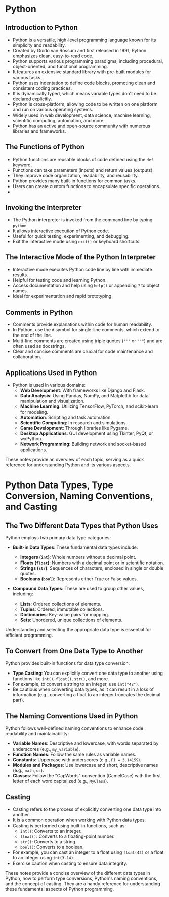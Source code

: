 # Python

## Introduction to Python

- Python is a versatile, high-level programming language known for its simplicity and readability.
- Created by Guido van Rossum and first released in 1991, Python emphasizes clean, easy-to-read code.
- Python supports various programming paradigms, including procedural, object-oriented, and functional programming.
- It features an extensive standard library with pre-built modules for various tasks.
- Python uses indentation to define code blocks, promoting clean and consistent coding practices.
- It is dynamically typed, which means variable types don't need to be declared explicitly.
- Python is cross-platform, allowing code to be written on one platform and run on various operating systems.
- Widely used in web development, data science, machine learning, scientific computing, automation, and more.
- Python has an active and open-source community with numerous libraries and frameworks.

## The Functions of Python

- Python functions are reusable blocks of code defined using the `def` keyword.
- Functions can take parameters (inputs) and return values (outputs).
- They improve code organization, readability, and reusability.
- Python provides many built-in functions for common tasks.
- Users can create custom functions to encapsulate specific operations.
- 
## Invoking the Interpreter

- The Python interpreter is invoked from the command line by typing `python`.
- It allows interactive execution of Python code.
- Useful for quick testing, experimenting, and debugging.
- Exit the interactive mode using `exit()` or keyboard shortcuts.

## The Interactive Mode of the Python Interpreter

- Interactive mode executes Python code line by line with immediate results.
- Helpful for testing code and learning Python.
- Access documentation and help using `help()` or appending `?` to object names.
- Ideal for experimentation and rapid prototyping.

## Comments in Python

- Comments provide explanations within code for human readability.
- In Python, use the `#` symbol for single-line comments, which extend to the end of the line.
- Multi-line comments are created using triple quotes (`'''` or `"""`) and are often used as docstrings.
- Clear and concise comments are crucial for code maintenance and collaboration.

## Applications Used in Python

- Python is used in various domains:
  - **Web Development**: With frameworks like Django and Flask.
  - **Data Analysis**: Using Pandas, NumPy, and Matplotlib for data manipulation and visualization.
  - **Machine Learning**: Utilizing TensorFlow, PyTorch, and scikit-learn for modeling.
  - **Automation**: Scripting and task automation.
  - **Scientific Computing**: In research and simulations.
  - **Game Development**: Through libraries like Pygame.
  - **Desktop Applications**: GUI development using Tkinter, PyQt, or wxPython.
  - **Network Programming**: Building network and socket-based applications.

These notes provide an overview of each topic, serving as a quick reference for understanding Python and its various aspects.

# Python Data Types, Type Conversion, Naming Conventions, and Casting

## The Two Different Data Types that Python Uses

Python employs two primary data type categories:

- **Built-in Data Types**: These fundamental data types include:
  - **Integers (`int`)**: Whole numbers without a decimal point.
  - **Floats (`float`)**: Numbers with a decimal point or in scientific notation.
  - **Strings (`str`)**: Sequences of characters, enclosed in single or double quotes.
  - **Booleans (`bool`)**: Represents either True or False values.

- **Compound Data Types**: These are used to group other values, including:
  - **Lists**: Ordered collections of elements.
  - **Tuples**: Ordered, immutable collections.
  - **Dictionaries**: Key-value pairs for mapping.
  - **Sets**: Unordered, unique collections of elements.

Understanding and selecting the appropriate data type is essential for efficient programming.

## To Convert from One Data Type to Another

Python provides built-in functions for data type conversion:

- **Type Casting**: You can explicitly convert one data type to another using functions like `int()`, `float()`, `str()`, and more.
- For example, to convert a string to an integer, use `int("42")`.
- Be cautious when converting data types, as it can result in a loss of information (e.g., converting a float to an integer truncates the decimal part).

## The Naming Conventions Used in Python

Python follows well-defined naming conventions to enhance code readability and maintainability:

- **Variable Names**: Descriptive and lowercase, with words separated by underscores (e.g., `my_variable`).
- **Function Names**: Follow the same rules as variable names.
- **Constants**: Uppercase with underscores (e.g., `PI = 3.14159`).
- **Modules and Packages**: Use lowercase and short, descriptive names (e.g., `math`, `os`).
- **Classes**: Follow the "CapWords" convention (CamelCase) with the first letter of each word capitalized (e.g., `MyClass`).

## Casting

- Casting refers to the process of explicitly converting one data type into another.
- It is a common operation when working with Python data types.
- Casting is performed using built-in functions, such as:
  - `int()`: Converts to an integer.
  - `float()`: Converts to a floating-point number.
  - `str()`: Converts to a string.
  - `bool()`: Converts to a boolean.
- For example, you can cast an integer to a float using `float(42)` or a float to an integer using `int(3.14)`.
- Exercise caution when casting to ensure data integrity.

These notes provide a concise overview of the different data types in Python, how to perform type conversions, Python's naming conventions, and the concept of casting. They are a handy reference for understanding these fundamental aspects of Python programming.

